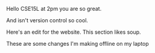 Hello CSE15L at 2pm you are so great.

And isn't version control so cool.

Here's an edit for the website. This section likes soup.

These are some changes I'm making offline on my laptop